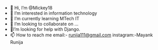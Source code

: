 - 👋 Hi, I’m @Mickey18
- 👀 I’m interested in information technology 
- 🌱 I’m currently learning MTech IT
- 💞️ I’m looking to collaborate on ...
- :thinking:I’m looking for help with Django.
- 📫 How to reach me 
email:- runija111@gmail.com
instagram:-Mayank Runija


<!---
Mickey18/Mickey18 is a ✨ special ✨ repository because its `README.md` (this file) appears on your GitHub profile.
You can click the Preview link to take a look at your changes.
--->
